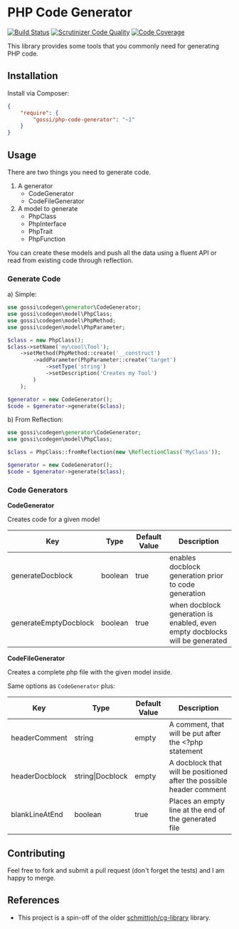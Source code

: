 # PHP Code Generator

[![Build Status](https://travis-ci.org/gossi/php-code-generator.svg?branch=master)](https://travis-ci.org/gossi/php-code-generator)
[![Scrutinizer Code Quality](https://scrutinizer-ci.com/g/gossi/php-code-generator/badges/quality-score.png?b=master)](https://scrutinizer-ci.com/g/gossi/php-code-generator/?branch=master)
[![Code Coverage](https://scrutinizer-ci.com/g/gossi/php-code-generator/badges/coverage.png?b=master)](https://scrutinizer-ci.com/g/gossi/php-code-generator/?branch=master)

This library provides some tools that you commonly need for generating PHP code.

## Installation

Install via Composer:

```json
{
	"require": {
		"gossi/php-code-generator": "~1"
	}
}
```

## Usage

There are two things you need to generate code.

1. A generator
	* CodeGenerator
	* CodeFileGenerator
2. A model to generate
	* PhpClass
	* PhpInterface
	* PhpTrait
	* PhpFunction
	
You can create these models and push all the data using a fluent API or read from existing code through reflection.

### Generate Code

a) Simple:

```php
use gossi\codegen\generator\CodeGenerator;
use gossi\codegen\model\PhpClass;
use gossi\codegen\model\PhpMethod;
use gossi\codegen\model\PhpParameter;

$class = new PhpClass();
$class->setName('my\cool\Tool');
	->setMethod(PhpMethod::create('__construct')
		->addParameter(PhpParameter::create('target')
			->setType('string')
			->setDescription('Creates my Tool')
		)
	);	

$generator = new CodeGenerator();
$code = $generator->generate($class);
```

b) From Reflection:

```php
use gossi\codegen\generator\CodeGenerator;
use gossi\codegen\model\PhpClass;

$class = PhpClass::fromReflection(new \ReflectionClass('MyClass'));

$generator = new CodeGenerator();
$code = $generator->generate($class);
```

### Code Generators

**CodeGenerator**

Creates code for a given model

| Key | Type | Default Value | Description |
| --- | ---- | ------------- | ----------- |
| generateDocblock | boolean | true | enables docblock generation prior to code generation |
| generateEmptyDocblock | boolean | true | when docblock generation is enabled, even empty docblocks will be generated |

**CodeFileGenerator**

Creates a complete php file with the given model inside.

Same options as `CodeGenerator` plus:

| Key | Type | Default Value | Description |
| --- | ---- | ------------- | ----------- |
| headerComment | string | empty | A comment, that will be put after the <?php statement |
| headerDocblock | string\|Docblock | empty | A docblock that will be positioned after the possible header comment |
| blankLineAtEnd | boolean | true | Places an empty line at the end of the generated file |

## Contributing

Feel free to fork and submit a pull request (don't forget the tests) and I am happy to merge.


## References

- This project is a spin-off of the older [schmittjoh/cg-library](https://github.com/schmittjoh/cg-library) library.

